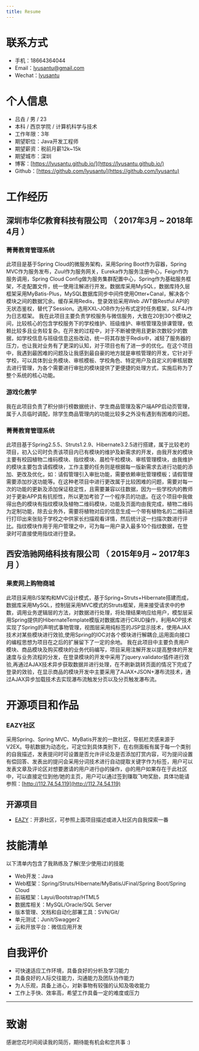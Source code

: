 ```yaml
---
title: Resume
---
```


# 联系方式

- 手机：18664364044
- Email：<a href="mailto:lyusantu@gmail.com" target="_blank">lyusantu@gmail.com</a>
- Wechat：<a href="https://lyusantu.github.io/images/wechat.jpg" target="_blank">lyusantu</a>


# 个人信息

 - 吕垚 / 男 / 23 
 - 本科 / 西京学院 / 计算机科学与技术
 - 工作年限：3年
 - 期望职位：Java开发工程师
 - 期望薪资：税前月薪12k~15k
 - 期望城市：深圳
 - 博客：[https://lyusantu.github.io/](https://lyusantu.github.io/)
 - Github：[https://github.com/lyusantu](https://github.com/lyusantu)


# 工作经历

## 深圳市华亿教育科技有限公司 （ 2017年3月 ~ 2018年4月 ）

### 菁菁教育管理系统 
此项目是基于Spring Cloud的微服务架构，采用Spring Boot作为容器，Spring MVC作为服务发布，Zuul作为服务网关，Eureka作为服务注册中心，Feign作为服务调用，Spring Cloud Config做为服务集群配置中心，Spring作为基础服务框架，不走配置文件，统一使用注解进行开发。数据库采用MySQL，数据库持久层框架采用MyBatis-Plus，MySQL数据库同步中间件使用Otter+Canal，解决各个模块之间的数据冗余。缓存采用Redis，登录效验采用Web JWT做Restful API的无状态鉴权，替代了Session。选用XXL-JOB作为分布式定时任务框架，SLF4J作为日志框架。
我在此项目主要负责学校服务与微信服务，大致在20到30个模块之间，比较核心的包含学校服务下的学校维护、班级维护、审核管理及排课管理，依赖比较多且业务较复杂。在开发的过程中，对于不断被使用且更新次数较少的数据，如学校信息与班级信息这些改动，统一将其存放于Redis中，减轻了服务器的压力，也让我对业务有了更深的认知，对于项目也有了进一步的优化。在这个项目中，我遇到最困难的问题及让我感到最自豪的地方就是审核管理的开发，它针对于学校，可以具体到业务模块、审核模板、学校角色、特定用户及自定义的审核层数去进行管理，为各个需要进行审批的模块提供了更便捷的处理方式，实施后称为了整个系统的核心功能。

### 游戏化教学 
我在此项目负责了积分排行榜数据统计、学生商品管理及客户端APP启动页管理，属于人员临时调配，除学生商品管理内的功能比较多之外没有遇到有困难的问题。


### 菁菁教育管理系统

此项目基于Spring2.5.5、Struts1.2.9、Hibernate3.2.5进行搭建，属于比较老的项目，初入公司时负责该项目内已有模块的维护及新需求的开发，由我开发的模块主要有校园植物二维码模块、指纹模块、晨检午检模块、审核管理模块，由我维护的模块主要包含请假模块，工作主要的任务则是根据每一版新需求去进行功能的添加、更改及优化，如：请假管理引入审批功能，需要依赖审批管理模板；请假管理需要添加抄送功能等。在这种老项目中进行更改属于比较困难的问题，需要对每一次的功能的更新及添加保证稳定性，且需要兼容以往数据，因为一些学校内的教师对于更新APP具有抗拒性，所以更加考验了一个程序员的功底。在这个项目中我做得出色的模块有指纹模块及植物二维码模块，功能及页面均由我完成，植物二维码为定制功能，除去业务外，需要将植物对应的信息生成一个带有植物名的二维码进行打印出来张贴于学校之中供家长扫描观看详情，然后统计这一扫描次数进行评比。指纹模块作用于用户管理之中，可为每一用户录入最多10个指纹数据，在登录时可直接使用指纹进行登录。

  
## 西安浩驰网络科技有限公司 （ 2015年9月 ~ 2017年3月 ）

### 果麦网上购物商城
此项目采用B/S架构和MVC设计模式，基于Spring+Struts+Hibernate搭建而成，数据库采用MySQL，控制层采用MVC模式的Struts框架，用来接受请求中的参数，调用业务逻辑层的方法，对数据进行处理，将处理结果响应给用户，模型层采用Spring提供的HibernateTemplate模版对数据库进行CRUD操作，利用AOP技术实现了Spring的声明式事物管理，视图层采用纯标签的JSP显示技术，使用AJAX技术对某些模块进行效验,使用Spring的IOC对各个模块进行解耦合,运用面向接口的编程思想为项目在之后的扩展留下了一定的余地。
我在此项目中主要负责用户模块、商品模块及购买模块的业务代码编写，项目采用注解开发以提高整体的开发速度与业务流程的分发，在登录模块的开发中采用了jquery.validator插件进行效验,再通过AJAX技术异步获取数据并进行处理，在不刷新跳转页面的情况下完成了登录的效验，在显示商品的模块开发中主要采用了AJAX+JSON+瀑布流技术，通过AJAX异步加载技术去实现瀑布流触发分页以及分页触发瀑布流。


# 开源项目和作品
### EAZY社区
采用Spring、Spring MVC、MyBatis开发的一款社区，导航栏灵感来源于V2EX。导航数据为动态化，可定位到具体类别下，在右侧面板有属于每一个类别的自我描述，发表提问时可设置是否允许评论及是否添加打赏内容，可为提问设置有偿回答、发表出的提问会采用分词技术进行自动提取关键字作为标签，用户可以发表文章及评论区对想要邀请的用户进行@的操作，@的用户如果存在于此社区中，可以直接定位到他/她的主页，用户可以通过签到赚取飞吻奖励，具体功能请参照：[http://112.74.54.119](http://112.74.54.119)

## 开源项目

  - [ EAZY](https://github.com/lyusantu/eazy)：开源社区，可参照上面项目描述或进入社区内自我探索一番

    
# 技能清单

以下清单内包含了我熟练及了解(至少使用过)的技能

- Web开发：Java
- Web框架：Spring/Struts/Hibernate/MyBatis/JFinal/Spring Boot/Spring Cloud
- 前端框架：Layui/Bootstrap/HTML5
- 数据库相关：MySQL/Oracle/SQL Server
- 版本管理、文档和自动化部署工具：SVN/Git/
- 单元测试：Junit/Swagger2
- 云和开放平台：微信应用开发
      

# 自我评价

- 可快速适应工作环境，具备良好的分析及学习能力
- 具备良好的人际交往能力，沟通能力及团队协作能力
- 为人乐观，具备上进心，对新事物有较强的认知及吸收能力
- 工作上手快、效率高，希望工作具备一定的难度或压力
---      
# 致谢
感谢您花时间阅读我的简历，期待能有机会和您共事 :)
